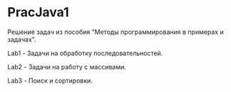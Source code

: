 # PracJava1
Решение задач из пособия "Методы программирования в примерах и задачах".

Lab1 - Задачи на обработку последовательностей.

Lab2 - Задачи на работу с массивами.

Lab3 - Поиск и сортировки.
